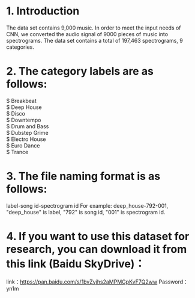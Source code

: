 # 1. Introduction
The data set contains 9,000 music.  In order to meet the input needs of CNN, 
we converted the audio signal of 9000 pieces of music into spectrograms. 
The data set contains a total of 197,463 spectrograms, 9 categories.

# 2. The category labels are as follows:
$ Breakbeat  
$ Deep House  
$ Disco  
$ Downtempo  
$ Drum and Bass  
$ Dubstep Grime  
$ Electro House  
$ Euro Dance  
$ Trance  

# 3. The file naming format is as follows:
label-song id-spectrogram id
For example: deep_house-792-001, "deep_house" is label, "792" is song id, "001" is spectrogram id.

# 4. If you want to use this dataset for research, you can download it from this link (Baidu SkyDrive)：
link：https://pan.baidu.com/s/1bvZvjhs2aMPMGpKvF7Q2ww 
Password：yn1m
